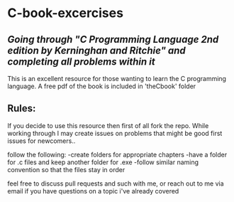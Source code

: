 # C-book-excercises

## _Going through "C Programming Language 2nd edition by Kerninghan and Ritchie" and completing all problems within it_

This is an excellent resource for those wanting to learn the C programming language. 
A free pdf of the book is included in 'theCbook' folder

## Rules:
If you decide to use this resource then first of all fork the repo.
While working through I may create issues on problems that might be good first
issues for newcomers.. 

follow the following: 
-create folders for appropriate chapters
-have a folder for .c files and keep another folder for .exe
-follow similar naming convention so that the files stay in order

feel free to discuss pull requests and such with me, or reach out to me via email
if you have questions on a topic i've already covered

